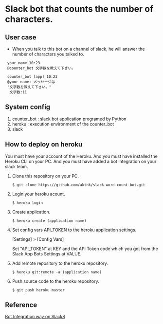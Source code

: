 # Slack bot that counts the number of characters.

## User case

* When you talk to this bot on a channel of slack, he will answer the number of characters you talked to.

```
 your name 10:23
 @counter_bot 文字数を教えて下さい。
```
```
 counter_bot [app] 10:23
 @your name: メッセージは
 "文字数を教えて下さい。"
  文字数:11
```

## System config

1. counter_bot : slack bot application programed by Python
1. heroku : execution environment of the counter_bot
1. slack

## How to deploy on heroku

You must have your account of the Heroku. 
And you must have installed the Heroku CLI on your PC.
And you must have added a bot integration on your slack team.
1. Clone this repository on your PC.
    ```
    $ git clone https://github.com/aktnk/slack-word-count-bot.git
    ```
1. Login your heroku acount.
    ```
    $ heroku login
    ```
1. Create application.
    ```
    $ heroku create (application name)
    ```
1. Set config vars API_TOKEN to the heroku application settings.

    [Settings] > [Config Vars] 

    Set "API_TOKEN" at KEY and the API Token code which you got from the Slack App Bots Settings at VALUE.

1. Add remote repository to the heroku repository.
    ```
    $ heroku git:remote -a (application name)
    ```
1. Push source code to the heroku repository.
    ```
    $ git push heroku master
    ```

## Reference

[Bot Integration way on SlackS](https://www.slideshare.net/dcubeio/python-heroku-slack-bot)
